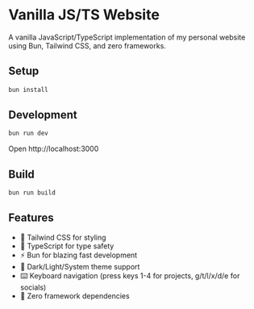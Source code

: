 # Vanilla JS/TS Website

A vanilla JavaScript/TypeScript implementation of my personal website using Bun, Tailwind CSS, and zero frameworks.

## Setup

```bash
bun install
```

## Development

```bash
bun run dev
```

Open http://localhost:3000

## Build

```bash
bun run build
```

## Features

- 🎨 Tailwind CSS for styling
- 📝 TypeScript for type safety
- ⚡ Bun for blazing fast development
- 🌙 Dark/Light/System theme support
- ⌨️ Keyboard navigation (press keys 1-4 for projects, g/t/l/x/d/e for socials)
- 🎯 Zero framework dependencies
